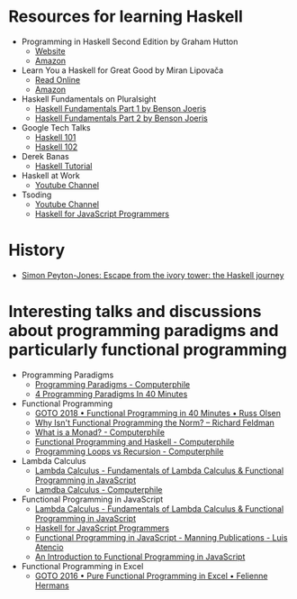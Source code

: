 # Resources for learning Haskell
- Programming in Haskell Second Edition by Graham Hutton
    - [Website](http://www.cs.nott.ac.uk/~pszgmh/pih.html)
    - [Amazon](https://www.amazon.com/Programming-Haskell-Graham-Hutton/dp/1316626229)
- Learn You a Haskell for Great Good by Miran Lipovača
    - [Read Online](http://learnyouahaskell.com/chapters)
    - [Amazon](https://www.amazon.com/Learn-You-Haskell-Great-Good-ebook/dp/B004VB3V0K/)
- Haskell Fundamentals on Pluralsight
    - [Haskell Fundamentals Part 1 by Benson Joeris](https://app.pluralsight.com/library/courses/haskell-fundamentals-part1/table-of-contents)
    - [Haskell Fundamentals Part 2 by Benson Joeris](https://app.pluralsight.com/library/courses/haskell-fundamentals-part2/table-of-contents)
- Google Tech Talks
    - [Haskell 101](https://www.youtube.com/watch?v=cTN1Qar4HSw&t=2946s)
    - [Haskell 102](https://www.youtube.com/watch?v=Ug9yJnOYR4U)
- Derek Banas
    - [Haskell Tutorial](https://www.youtube.com/watch?v=02_H3LjqMr8&t=597s)
- Haskell at Work
    - [Youtube Channel](https://www.youtube.com/channel/UCUgxpaK7ySR-z6AXA5-uDuw)
- Tsoding
    - [Youtube Channel](https://www.youtube.com/channel/UCEbYhDd6c6vngsF5PQpFVWg)
    - [Haskell for JavaScript Programmers](https://youtu.be/pUN3algpvMs)

# History
- [Simon Peyton-Jones: Escape from the ivory tower: the Haskell journey](https://www.youtube.com/watch?v=re96UgMk6GQ)

# Interesting talks and discussions about programming paradigms and particularly functional programming

- Programming Paradigms
    - [Programming Paradigms - Computerphile](https://www.youtube.com/watch?v=sqV3pL5x8PI)
    - [4 Programming Paradigms In 40 Minutes](https://www.youtube.com/watch?v=cgVVZMfLjEI)
- Functional Programming
    - [GOTO 2018 • Functional Programming in 40 Minutes • Russ Olsen](https://www.youtube.com/watch?v=0if71HOyVjY)
    - [Why Isn't Functional Programming the Norm? – Richard Feldman](https://www.youtube.com/watch?v=QyJZzq0v7Z4)
    - [What is a Monad? - Computerphile](https://www.youtube.com/watch?v=t1e8gqXLbsU)
    - [Functional Programming and Haskell - Computerphile](https://www.youtube.com/watch?v=LnX3B9oaKzw)
    - [Programming Loops vs Recursion - Computerphile](https://www.youtube.com/watch?v=HXNhEYqFo0o)
- Lambda Calculus
    - [Lambda Calculus - Fundamentals of Lambda Calculus & Functional Programming in JavaScript](https://youtu.be/3VQ382QG-y4)
    - [Lamdba Calculus - Computerphile](https://www.youtube.com/watch?v=eis11j_iGMs)
- Functional Programming in JavaScript
    - [Lambda Calculus - Fundamentals of Lambda Calculus & Functional Programming in JavaScript](https://youtu.be/3VQ382QG-y4)
    - [Haskell for JavaScript Programmers](https://youtu.be/pUN3algpvMs)
    - [Functional Programming in JavaScript - Manning Publications - Luis Atencio](https://www.manning.com/books/functional-programming-in-javascript)
    - [An Introduction to Functional Programming in JavaScript](https://flaviocopes.com/javascript-functional-programming/)
- Functional Programming in Excel
    - [GOTO 2016 • Pure Functional Programming in Excel • Felienne Hermans](https://www.youtube.com/watch?v=0yKf8TrLUOw)
